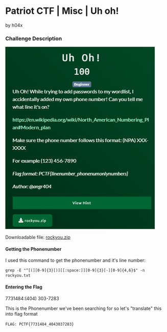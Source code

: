# Patriot CTF | Misc | Uh oh!

by h04x

### Challenge Description 

![](./description.png)

Downloadable file:
[rockyou.zip](./rockyou.zip)

#### Getting the Phonenumber

I used this command to get the phonenumber and it's line number:
```
grep -E "^[(][0-9]{3}[)][[:space:]][0-9]{3}[-][0-9]{4,6}$" -n rockyou.txt
```

#### Entering the Flag

7731484:(404) 303-7283

This is the Phonenumber we've been searching for so let's "translate" this into flag format

`FLAG: PCTF{7731484_4043037283}`